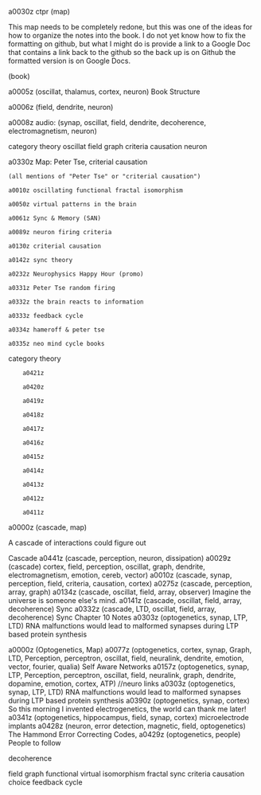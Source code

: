 a0030z ctpr (map)

This map needs to be completely redone, but this was one of the ideas for how to organize the notes into the book. I do not yet know how to fix the formatting on github, but what I might do is provide a link to a Google Doc that contains a link back to the github so the back up is on Github the formatted version is on Google Docs.

(book)

a0005z (oscillat, thalamus, cortex, neuron) Book Structure

a0006z (field, dendrite, neuron)

a0008z audio: (synap, oscillat, field, dendrite, decoherence, electromagnetism, neuron)

category
theory
oscillat
field
graph
criteria
causation
neuron

a0330z Map: Peter Tse, criterial causation 

    (all mentions of "Peter Tse" or "criterial causation")

    a0010z oscillating functional fractal isomorphism
    
    a0050z virtual patterns in the brain
    
    a0061z Sync & Memory (SAN) 
    
    a0089z neuron firing criteria
    
    a0130z criterial causation
    
    a0142z sync theory
    
    a0232z Neurophysics Happy Hour (promo)
    
    a0331z Peter Tse random firing
    
    a0332z the brain reacts to information
    
    a0333z feedback cycle
    
    a0334z hameroff & peter tse
    
    a0335z neo mind cycle books
    

category theory

        a0421z
        
        a0420z
        
        a0419z
        
        a0418z
        
        a0417z
        
        a0416z
        
        a0415z
        
        a0414z
        
        a0413z
        
        a0412z
        
        a0411z
        

a0000z (cascade, map)

A cascade of interactions could figure out

Cascade
a0441z (cascade, perception, neuron, dissipation)
a0029z (cascade) cortex, field, perception, oscillat, graph, dendrite, electromagnetism, emotion, cereb, vector)
a0010z (cascade, synap, perception, field, criteria, causation, cortex)
a0275z (cascade, perception, array, graph)
a0134z (cascade, oscillat, field, array, observer) Imagine the universe is someone else's mind.
a0141z (cascade, oscillat, field, array, decoherence) Sync
a0332z (cascade, LTD, oscillat, field, array, decoherence) Sync Chapter 10 Notes
a0303z (optogenetics, synap, LTP, LTD)  RNA malfunctions would lead to malformed synapses during LTP based protein synthesis

a0000z (Optogenetics, Map)
    a0077z (optogenetics, cortex, synap, Graph, LTD, Perception, perceptron, oscillat, field, neuralink, dendrite, emotion, vector, fourier, qualia) Self Aware Networks
    a0157z (optogenetics, synap, LTP, Perception, perceptron, oscillat, field, neuralink, graph, dendrite, dopamine, emotion, cortex, ATP) //neuro links
    a0303z (optogenetics, synap, LTP, LTD)  RNA malfunctions would lead to malformed synapses during LTP based protein synthesis
    a0390z (optogenetics, synap, cortex) So this morning I invented electrogenetics, the world can thank me later!
    a0341z (optogenetics, hippocampus, field, synap, cortex)  microelectrode implants
    a0428z (neuron, error detection, magnetic, field, optogenetics) The Hammond Error Correcting Codes,
    a0429z (optogenetics, people) People to follow
        
decoherence

field
graph
functional
virtual
isomorphism
fractal
sync
criteria
causation
choice
feedback
cycle
